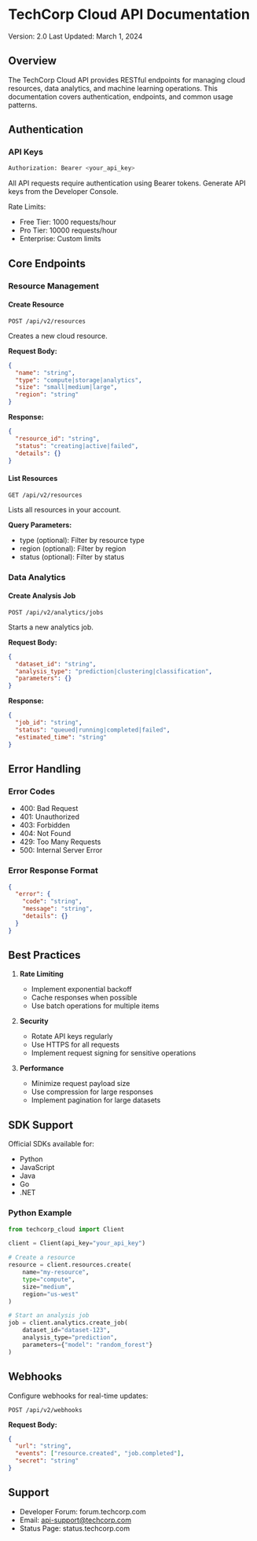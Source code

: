 # TechCorp Cloud API Documentation
Version: 2.0
Last Updated: March 1, 2024

## Overview

The TechCorp Cloud API provides RESTful endpoints for managing cloud resources, data analytics, and machine learning operations. This documentation covers authentication, endpoints, and common usage patterns.

## Authentication

### API Keys
```python
Authorization: Bearer <your_api_key>
```

All API requests require authentication using Bearer tokens. Generate API keys from the Developer Console.

Rate Limits:
- Free Tier: 1000 requests/hour
- Pro Tier: 10000 requests/hour
- Enterprise: Custom limits

## Core Endpoints

### Resource Management

#### Create Resource
```http
POST /api/v2/resources
```

Creates a new cloud resource.

**Request Body:**
```json
{
  "name": "string",
  "type": "compute|storage|analytics",
  "size": "small|medium|large",
  "region": "string"
}
```

**Response:**
```json
{
  "resource_id": "string",
  "status": "creating|active|failed",
  "details": {}
}
```

#### List Resources
```http
GET /api/v2/resources
```

Lists all resources in your account.

**Query Parameters:**
- type (optional): Filter by resource type
- region (optional): Filter by region
- status (optional): Filter by status

### Data Analytics

#### Create Analysis Job
```http
POST /api/v2/analytics/jobs
```

Starts a new analytics job.

**Request Body:**
```json
{
  "dataset_id": "string",
  "analysis_type": "prediction|clustering|classification",
  "parameters": {}
}
```

**Response:**
```json
{
  "job_id": "string",
  "status": "queued|running|completed|failed",
  "estimated_time": "string"
}
```

## Error Handling

### Error Codes
- 400: Bad Request
- 401: Unauthorized
- 403: Forbidden
- 404: Not Found
- 429: Too Many Requests
- 500: Internal Server Error

### Error Response Format
```json
{
  "error": {
    "code": "string",
    "message": "string",
    "details": {}
  }
}
```

## Best Practices

1. **Rate Limiting**
   - Implement exponential backoff
   - Cache responses when possible
   - Use batch operations for multiple items

2. **Security**
   - Rotate API keys regularly
   - Use HTTPS for all requests
   - Implement request signing for sensitive operations

3. **Performance**
   - Minimize request payload size
   - Use compression for large responses
   - Implement pagination for large datasets

## SDK Support

Official SDKs available for:
- Python
- JavaScript
- Java
- Go
- .NET

### Python Example
```python
from techcorp_cloud import Client

client = Client(api_key="your_api_key")

# Create a resource
resource = client.resources.create(
    name="my-resource",
    type="compute",
    size="medium",
    region="us-west"
)

# Start an analysis job
job = client.analytics.create_job(
    dataset_id="dataset-123",
    analysis_type="prediction",
    parameters={"model": "random_forest"}
)
```

## Webhooks

Configure webhooks for real-time updates:
```http
POST /api/v2/webhooks
```

**Request Body:**
```json
{
  "url": "string",
  "events": ["resource.created", "job.completed"],
  "secret": "string"
}
```

## Support

- Developer Forum: forum.techcorp.com
- Email: api-support@techcorp.com
- Status Page: status.techcorp.com 